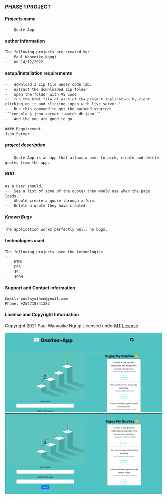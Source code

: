 ### PHASE 1 PROJECT
#### Projects name
    -   Quote App
#### author information
    The following projects are created by:
    -   Paul Wanyoike Ngugi
    -   on 14/12/2022
#### setup/installation requirements
    -   download a zip file under code tab.
    -   extract the downloaded zip folder
    -   open the folder with VS code
    -   run the html file of each of the project application by right clicking on it and clicking 'open with live server.'
    -   Run this command to get the backend started:
    ```console $ json-server --watch db.json```
    -   And the you are good to go.

    #### Requirement
    Json Server - 
##### project description
    -   Quote App is an app that allows a user to pick, create and delete quotes from the app.
##### BDD
    As a user should;
    -   See a list of some of the quotes they would use when the page loads.
    -   Should create a quote through a form.
    -   Delete a quote they have created.
##### Known Bugs
    The application works perfectly well, no bugs.
#### technologies used
    The following projects used the technologies
    :
    -   HTML
    -   CSS
    -   JS
    -   JSON
#### Support and Contact information
    Email: paulnyoiken@gmail.com
    Phone: +254718741382
#### License and Copyright Information
Copyright 2021 Paul Wanyoike Ngugi Licensed under[MT License]('https://github.com/Paul-ike/phase-1-project/blob/main/LICENSE')


![Screenshot](./images/1.png)
![Screenshot](./images/2.png)